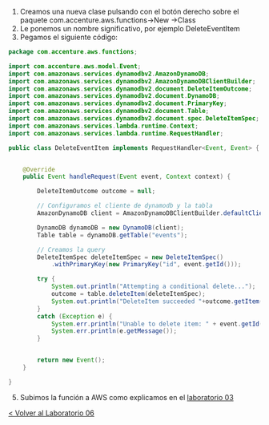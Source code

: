 
1. Creamos una nueva clase pulsando con el botón derecho sobre el paquete com.accenture.aws.functions->New ->Class
2. Le ponemos un nombre significativo, por ejemplo DeleteEventItem
3. Pegamos el siguiente código:
```java
package com.accenture.aws.functions;

import com.accenture.aws.model.Event;
import com.amazonaws.services.dynamodbv2.AmazonDynamoDB;
import com.amazonaws.services.dynamodbv2.AmazonDynamoDBClientBuilder;
import com.amazonaws.services.dynamodbv2.document.DeleteItemOutcome;
import com.amazonaws.services.dynamodbv2.document.DynamoDB;
import com.amazonaws.services.dynamodbv2.document.PrimaryKey;
import com.amazonaws.services.dynamodbv2.document.Table;
import com.amazonaws.services.dynamodbv2.document.spec.DeleteItemSpec;
import com.amazonaws.services.lambda.runtime.Context;
import com.amazonaws.services.lambda.runtime.RequestHandler;

public class DeleteEventItem implements RequestHandler<Event, Event> {


	@Override
	public Event handleRequest(Event event, Context context) {

		DeleteItemOutcome outcome = null;

		// Configuramos el cliente de dynamodb y la tabla
		AmazonDynamoDB client = AmazonDynamoDBClientBuilder.defaultClient();

		DynamoDB dynamoDB = new DynamoDB(client);
	    Table table = dynamoDB.getTable("events");

		// Creamos la query    
	    DeleteItemSpec deleteItemSpec = new DeleteItemSpec()
		    .withPrimaryKey(new PrimaryKey("id", event.getId()));

		try {
		    System.out.println("Attempting a conditional delete...");
		    outcome = table.deleteItem(deleteItemSpec);
		    System.out.println("DeleteItem succeeded "+outcome.getItem());
		}
		catch (Exception e) {
		    System.err.println("Unable to delete item: " + event.getId());
		    System.err.println(e.getMessage());
		}


		return new Event();
	}

}
```
	



5. Subimos la función a AWS como explicamos en el [laboratorio 03](../EventsList#subir-la-funci%C3%B3n-a-aws)


[< Volver al Laboratorio 06 ](../../lab-06#crear-endpoint-4)
